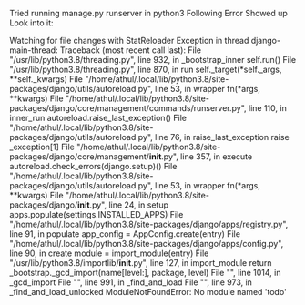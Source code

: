 Tried running manage.py runserver in python3 
Following Error Showed up
Look into it: 

Watching for file changes with StatReloader
Exception in thread django-main-thread:
Traceback (most recent call last):
  File "/usr/lib/python3.8/threading.py", line 932, in _bootstrap_inner
    self.run()
  File "/usr/lib/python3.8/threading.py", line 870, in run
    self._target(*self._args, **self._kwargs)
  File "/home/athul/.local/lib/python3.8/site-packages/django/utils/autoreload.py", line 53, in wrapper
    fn(*args, **kwargs)
  File "/home/athul/.local/lib/python3.8/site-packages/django/core/management/commands/runserver.py", line 110, in inner_run
    autoreload.raise_last_exception()
  File "/home/athul/.local/lib/python3.8/site-packages/django/utils/autoreload.py", line 76, in raise_last_exception
    raise _exception[1]
  File "/home/athul/.local/lib/python3.8/site-packages/django/core/management/__init__.py", line 357, in execute
    autoreload.check_errors(django.setup)()
  File "/home/athul/.local/lib/python3.8/site-packages/django/utils/autoreload.py", line 53, in wrapper
    fn(*args, **kwargs)
  File "/home/athul/.local/lib/python3.8/site-packages/django/__init__.py", line 24, in setup
    apps.populate(settings.INSTALLED_APPS)
  File "/home/athul/.local/lib/python3.8/site-packages/django/apps/registry.py", line 91, in populate
    app_config = AppConfig.create(entry)
  File "/home/athul/.local/lib/python3.8/site-packages/django/apps/config.py", line 90, in create
    module = import_module(entry)
  File "/usr/lib/python3.8/importlib/__init__.py", line 127, in import_module
    return _bootstrap._gcd_import(name[level:], package, level)
  File "<frozen importlib._bootstrap>", line 1014, in _gcd_import
  File "<frozen importlib._bootstrap>", line 991, in _find_and_load
  File "<frozen importlib._bootstrap>", line 973, in _find_and_load_unlocked
ModuleNotFoundError: No module named 'todo'